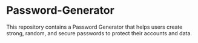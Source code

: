 # Password-Generator
This repository contains a Password Generator that helps users create strong, random, and secure passwords to protect their accounts and data.
